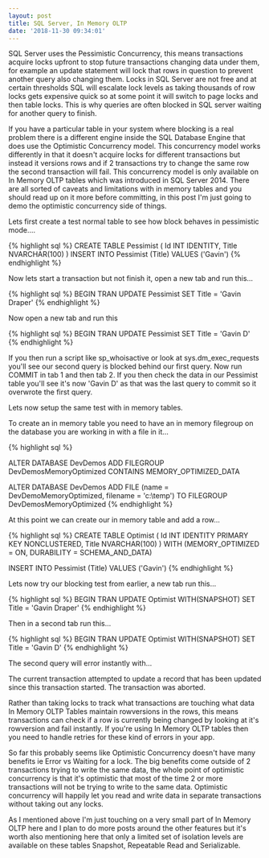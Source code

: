 ```yaml
---
layout: post
title: SQL Server, In Memory OLTP
date: '2018-11-30 09:34:01'
---
```

SQL Server uses the Pessimistic Concurrency, this means transactions acquire locks upfront to stop future transactions changing data under them, for example an update statement will lock that rows in question to prevent another query also changing them. Locks in SQL Server are not free and at certain thresholds SQL will escalate lock levels as taking thousands of row locks gets expensive quick so at some point it will switch to page locks and then table locks. This is why queries are often blocked in SQL server waiting for another query to finish.

If you have a particular table in your system where blocking is a real problem there is a different engine inside the SQL Database Engine that does use the Optimistic Concurrency model. This concurrency model works differently in that it doesn't acquire locks for different transactions but instead it versions rows and if 2 transactions try to change the same row the second transaction will fail. This concurrency model is only available on In Memory OLTP tables which was introduced in SQL Server 2014. There are all sorted of caveats and limitations with in memory tables and you should read up on it more before committing, in this post I'm just going to demo the optimistic concurrency side of things.

Lets first create a test normal table to see how block behaves in pessimistic mode....

{% highlight sql %}
CREATE TABLE Pessimist
(
   Id INT IDENTITY,
   Title NVARCHAR(100)
)
INSERT INTO Pessimist (Title) VALUES ('Gavin')
{% endhighlight %}

Now lets start a transaction but not finish it, open a new tab and run this...

{% highlight sql %}
BEGIN TRAN
UPDATE Pessimist SET Title = 'Gavin Draper'
{% endhighlight %}

Now open a new tab and run this

{% highlight sql %}
BEGIN TRAN
UPDATE Pessimist SET Title = 'Gavin D'
{% endhighlight %}

If you then run a script like sp_whoisactive or look at sys.dm_exec_requests you'll see our second query is blocked behind our first query. Now run COMMIT in tab 1 and then tab 2. If you then check the data in our Pessimist table you'll see it's now 'Gavin D' as that was the last query to commit so it overwrote the first query. 

Lets now setup the same test with in memory tables.

To create an in memory table you need to have an in memory filegroup on the database you are working in with a file in it...

{% highlight sql %}

ALTER DATABASE DevDemos 
ADD FILEGROUP DevDemosMemoryOptimized CONTAINS MEMORY_OPTIMIZED_DATA

ALTER DATABASE DevDemos
ADD FILE (name = DevDemoMemoryOptimized, filename = 'c:\temp\')
TO FILEGROUP DevDemosMemoryOptimized
{% endhighlight %}

At this point we can create our in memory table and add a row...

{% highlight sql %}
CREATE TABLE Optimist
(
   Id INT IDENTITY PRIMARY KEY NONCLUSTERED,
   Title NVARCHAR(100)
)
WITH (MEMORY_OPTIMIZED = ON, DURABILITY = SCHEMA_AND_DATA)

INSERT INTO Pessimist (Title) VALUES ('Gavin')
{% endhighlight %}

Lets now try our blocking test from earlier, a new tab run this...

{% highlight sql %}
BEGIN TRAN
UPDATE Optimist WITH(SNAPSHOT) SET Title = 'Gavin Draper' 
{% endhighlight %}

Then in a second tab run this...

{% highlight sql %}
BEGIN TRAN
UPDATE Optimist WITH(SNAPSHOT) SET Title = 'Gavin D'
{% endhighlight %}

The second query will error instantly with...

   The current transaction attempted to update a record that has been updated since this transaction started. The transaction was aborted.

Rather than taking locks to track what transactions are touching what data In Memory OLTP Tables maintain rowversions in the rows, this means transactions can check if a row is currently being changed by looking at it's rowversion and fail instantly. If you're using In Memory OLTP tables then you need to handle retries for these kind of errors in your app.

So far this probably seems like Optimistic Concurrency doesn't have many benefits ie Error vs Waiting for a lock. The big benefits come outside of 2 transactions trying to write the same data, the whole point of optimistic concurrency is that it's optimistic that most of the time 2 or more transactions will not be trying to write to the same data. Optimistic concurrency will happily let you read and write data in separate transactions without taking out any locks.

As I mentioned above I'm just touching on a very small part of In Memory OLTP here and I plan to do more posts around the other features but it's worth also mentioning here that only a limited set of isolation levels are available on these tables Snapshot, Repeatable Read and Serializable.
